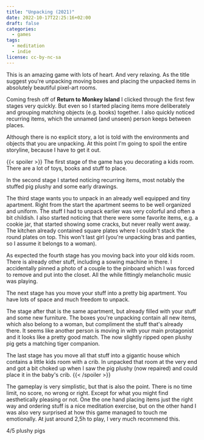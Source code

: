 ```yaml
---
title: "Unpacking (2021)"
date: 2022-10-17T22:25:16+02:00
draft: false
categories:
  - games
tags:
  - meditation
  - indie
license: cc-by-nc-sa
---
```


This is an amazing game with lots of heart. And very relaxing. As the title suggest you're unpacking moving boxes and placing the unpacked items in absolutely beautiful pixel-art rooms.

Coming fresh off of **Return to Monkey Island** I clicked through the first few stages very quickly. But even so I started placing items more deliberately and grouping matching objects (e.g. books) together. I also quickly noticed recurring items, which the unnamed (and unseen) person keeps between places.

Although there is no explicit story, a lot is told with the environments and objects that you are unpacking. At this point I'm going to spoil the entire storyline, because I have to get it out.

{{< spoiler >}}
The first stage of the game has you decorating a kids room. There are a lot of toys, books and stuff to place.

In the second stage I started noticing recurring items, most notably the stuffed pig plushy and some early drawings.

The third stage wants you to unpack in an already well equipped and tiny apartment. Right from the start the apartment seems to be well organized and uniform. The stuff I had to unpack earlier was very colorful and often a bit childish. I also started noticing that there were some favorite items, e.g. a cookie jar, that started showing some cracks, but never really went away. The kitchen already contained square plates where I couldn't stack the round plates on top. This won't last girl (you're unpacking bras and panties, so I assume it belongs to a woman).

As expected the fourth stage has you moving back into your old kids room. There is already other stuff, including a sowing machine in there. I accidentally pinned a photo of a couple to the pinboard which I was forced to remove and put into the closet. All the while fittingly melancholic music was playing.

The next stage has you move your stuff into a pretty big apartment. You have lots of space and much freedom to unpack.

The stage after that is the same apartment, but already filled with your stuff and some new furniture. The boxes you're unpacking contain all new items, which also belong to a woman, but compliment the stuff that's already there. It seems like another person is moving in with your main protagonist and it looks like a pretty good match. The now slightly ripped open plushy pig gets a matching tiger companion.

The last stage has you move all that stuff into a gigantic house which contains a little kids room with a crib. In unpacked that room at the very end and got a bit choked up when I saw the pig plushy (now repaired) and could place it in the baby's crib.
{{< /spoiler >}}

The gameplay is very simplistic, but that is also the point. There is no time limit, no score, no wrong or right. Except for what you might find aesthetically pleasing or not. One the one hand placing items just the right way and ordering stuff is a nice meditation exercise, but on the other hand I was also very surprised at how this game managed to touch me emotionally. At just around 2,5h to play, I very much recommend this.

4/5 plushy pigs
